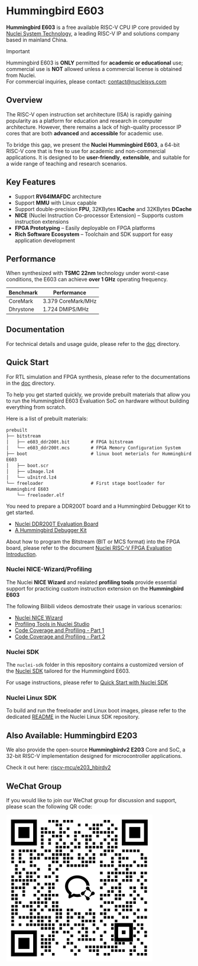# Hummingbird E603

**Hummingbird E603** is a free available RISC-V CPU IP core provided by
[Nuclei System Technology](https://www.nucleisys.com/), a leading RISC-V IP
and solutions company based in mainland China.

> [!IMPORTANT]
> Hummingbird E603 is **ONLY** permitted for **academic or educational**
use; commercial use is **NOT** allowed unless a commercial license is obtained from Nuclei.  
> For commercial inquiries, please contact: [contact@nucleisys.com](mailto:contact@nucleisys.com)

## Overview

The RISC-V open instruction set architecture (ISA) is rapidly gaining popularity
as a platform for education and research in computer architecture. However,
there remains a lack of high-quality processor IP cores that are both
**advanced** and **accessible** for academic use.

To bridge this gap, we present the **Nuclei Hummingbird E603**, a 64-bit RISC-V
core that is free to use for academic and non-commercial applications. It is
designed to be **user-friendly**, **extensible**, and suitable for a wide range
of teaching and research scenarios.

## Key Features

- Support **RV64IMAFDC** architecture
- Support **MMU** with Linux capable
- Support double-precision **FPU**, 32KBytes **ICache** and 32KBytes **DCache**
- **NICE** (Nuclei Instruction Co-processor Extension) –
  Supports custom instruction extensions
- **FPGA Prototyping** – Easily deployable on FPGA platforms
- **Rich Software Ecosystem** – Toolchain and SDK support for
  easy application development

## Performance

When synthesized with **TSMC 22nm** technology under worst-case conditions,
the E603 can achieve **over 1 GHz** operating frequency.

| Benchmark | Performance |
| -- | -- |
| CoreMark | 3.379 CoreMark/MHz |
| Dhrystone | 1.724 DMIPS/MHz |

## Documentation

For technical details and usage guide, please refer to the [doc](doc) directory.

## Quick Start

For RTL simulation and FPGA synthesis, please refer to the documentations in
the [doc](doc) directory.

To help you get started quickly, we provide prebuilt materials that allow you
to run the Hummingbird E603 Evaluation SoC on hardware without building everything
from scratch.

Here is a list of prebuilt materials:

```text
prebuilt
├── bitstream
│   ├── e603_ddr200t.bit        # FPGA bitstream
│   └── e603_ddr200t.mcs        # FPGA Memory Configuration System
├── boot                        # linux boot meterials for Hummingbird E603
│   ├── boot.scr
│   ├── uImage.lz4
│   └── uInitrd.lz4
└── freeloader                  # First stage bootloader for Hummingbird E603
    └── freeloader.elf
```

You need to prepare a DDR200T board and a Hummingbird Debugger Kit to get started.

- [Nuclei DDR200T Evaluation Board](https://www.nucleisys.com/developboard.php#ddr200t)
- [A Hummingbird Debugger Kit](https://www.nucleisys.com/developboard.php#debuggerkit)

About how to program the Bitstream (BIT or MCS format) into the FPGA board,
please refer to the document [Nuclei RISC-V FPGA Evaluation Introduction](https://www.nucleisys.com/upload/files/fpga/doc/Nuclei_FPGA_DebugKit_Intro.pdf).

### Nuclei NICE-Wizard/Profiling

The Nuclei **NICE Wizard** and realated **profiling tools** provide essential support
for practicing custom instruction extension on the **Hummingbird E603**

The following Bilibili videos demostrate their usage in various scenarios:

- [Nuclei NICE Wizard](https://www.bilibili.com/video/BV1Df5Xz9Ei9)
- [Profiling Tools in Nuclei Studio](https://www.bilibili.com/video/BV1gf5Xz9EAw)
- [Code Coverage and Profiling - Part 1](https://www.bilibili.com/video/BV1Df5Xz9EF1)
- [Code Coverage and Profiling - Part 2](https://www.bilibili.com/video/BV1gf5Xz9ETh)

### Nuclei SDK

The `nuclei-sdk` folder in this repository contains a customized version of the
[Nuclei SDK](nuclei-sdk) tailored for the Hummingbird E603.

For usage instructions, please refer to [Quick Start with Nuclei SDK](https://doc.nucleisys.com/nuclei_sdk/quickstart.html)

### Nuclei Linux SDK

To build and run the freeloader and Linux boot images, please refer to the
dedicated [README](https://github.com/Nuclei-Software/nuclei-linux-sdk/tree/dev_nuclei_6.6_v3_e603/conf/evalsoc/README.md)
in the Nuclei Linux SDK repository.

## Also Available: Hummingbird E203

We also provide the open-source **Hummingbirdv2 E203** Core and SoC, a 32-bit RISC-V
implementation designed for microcontroller applications.

Check it out here: [riscv-mcu/e203_hbirdv2](https://github.com/riscv-mcu/e203_hbirdv2)

## WeChat Group

If you would like to join our WeChat group for discussion and support,
please scan the following QR code:

![wechat QR code](./pics/QR_code.png)
